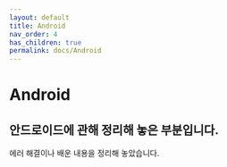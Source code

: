 ```yaml
---
layout: default
title: Android
nav_order: 4
has_children: true
permalink: docs/Android
---
```


# Android

## 안드로이드에 관해 정리해 놓은 부분입니다.

에러 해결이나 배운 내용을 정리해 놓았습니다.